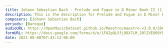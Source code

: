 ```yaml
---
title: Johann Sebastian Bach - Prelude and Fugue in D Minor Book II (1)
description: This is the description for Prelude and Fugue in D Minor Book II by Johann Sebastian Bach
composers: [Johann Sebastian Bach]
periods: [Baroque]
audioURL: https://OpenMusicDataset.github.io/Maestro/maestro-v3.0.0/2004/MIDI-Unprocessed_XP_09_R1_2004_01-02_ORIG_MID--AUDIO_09_R1_2004_01_Track01_wav.midi
formURL: https://docs.google.com/forms/d/e/1FAIpQLSfj98X7LM_20lZVE809YDmfOn604A_qVR1G9FHogRtVYgHA9w/viewform
date: 2021-08-08T07:43:13-06:00
---
```

